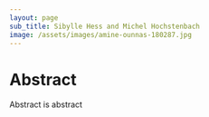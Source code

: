 ```yaml
---
layout: page
sub_title: Sibylle Hess and Michel Hochstenbach
image: /assets/images/amine-ounnas-180287.jpg
---
```


# Abstract
  Abstract is abstract
